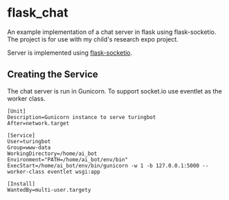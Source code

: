 # flask_chat
An example implementation of a chat server in flask using flask-socketio. The project is for use with my child's research expo project.

Server is implemented using [flask-socketio](https://flask-socketio.readthedocs.io/en/latest/).


## Creating the Service
The chat server is run in Gunicorn. To support socket.io use eventlet as the worker class.

```
[Unit]
Description=Gunicorn instance to serve turingbot
After=network.target

[Service]
User=turingbot
Group=www-data
WorkingDirectory=/home/ai_bot
Environment="PATH=/home/ai_bot/env/bin"
ExecStart=/home/ai_bot/env/bin/gunicorn -w 1 -b 127.0.0.1:5000 --worker-class eventlet wsgi:app

[Install]
WantedBy=multi-user.targety

```
